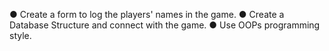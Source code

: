 ● Create a form to log the players' names in the game.
● Create a Database Structure and connect with the game.
● Use OOPs programming style.

